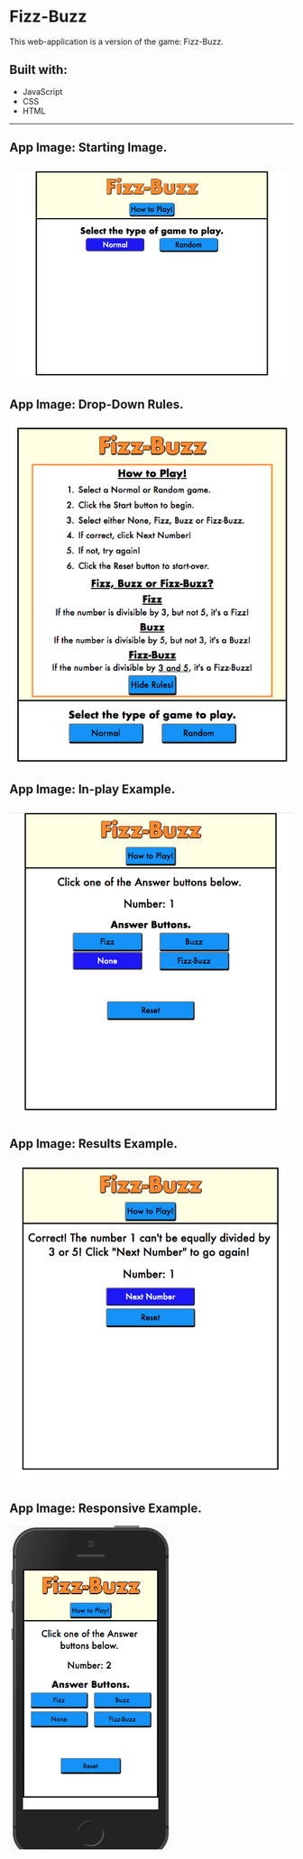# Fizz-Buzz

This web-application is a version of the game: Fizz-Buzz.

## Built with:
* JavaScript
* CSS
* HTML
---
## App Image: Starting Image.
![Starter View](images/readme_app_pic_1.png)
---
## App Image: Drop-Down Rules.
![Drop-Down Rules](images/readme_app_pic_2.png)
---
## App Image: In-play Example.
![In-play Example](images/readme_app_pic_3.png)
---
## App Image: Results Example.
![Results Example](images/readme_app_pic_4.png)
---
## App Image: Responsive Example.
![Responsive Example](images/readme_app_pic_5.png)
